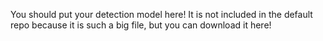 You should put your detection model here!
It is not included in the default repo because it is such a big file,
but you can download it here! 